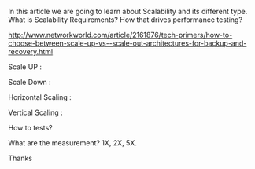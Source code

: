 In this article we are going to learn about Scalability and its different type.
What is Scalability Requirements? How that drives performance testing?


http://www.networkworld.com/article/2161876/tech-primers/how-to-choose-between-scale-up-vs--scale-out-architectures-for-backup-and-recovery.html

Scale UP :

Scale Down :

Horizontal Scaling :

Vertical Scaling :

How to tests?

What are the measurement?
1X, 2X, 5X.


Thanks